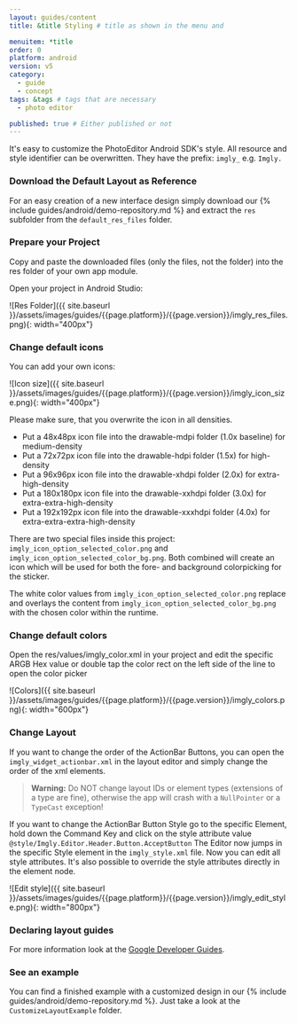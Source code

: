 ```yaml
---
layout: guides/content
title: &title Styling # title as shown in the menu and 

menuitem: *title
order: 0
platform: android
version: v5
category: 
  - guide
  - concept
tags: &tags # tags that are necessary
  - photo editor 

published: true # Either published or not 
---
```



It's easy to customize the PhotoEditor Android SDK's style.
​All resource and style identifier can be overwritten. They have the prefix: `imgly_` e.g. `Imgly.`
​
### Download the Default Layout as Reference
For an easy creation of a new interface design simply download our {% include guides/android/demo-repository.md %} and extract the `res` subfolder from the `default_res_files` folder.

### Prepare your Project
Copy and paste the downloaded files (only the files, not the folder) into the res folder of your own app module.

Open your project in Android Studio:

![Res Folder]({{ site.baseurl }}/assets/images/guides/{{page.platform}}/{{page.version}}/imgly_res_files.png){: width="400px"}

### Change default icons

You can add your own icons:

![Icon size]({{ site.baseurl }}/assets/images/guides/{{page.platform}}/{{page.version}}/imgly_icon_size.png){: width="400px"}

Please make sure, that you overwrite the icon in all densities.

* Put a 48x48px icon file into the drawable-mdpi folder (1.0x baseline) for medium-density
* Put a 72x72px icon file into the drawable-hdpi folder (1.5x) for high-density
* Put a 96x96px icon file into the drawable-xhdpi folder (2.0x) for extra-high-density
* Put a 180x180px icon file into the drawable-xxhdpi folder (3.0x) for extra-extra-high-density
* Put a 192x192px icon file into the drawable-xxxhdpi folder (4.0x) for extra-extra-extra-high-density


There are two special files inside this project: `imgly_icon_option_selected_color.png` and `imgly_icon_option_selected_color_bg.png`.
Both combined will create an icon which will be used for both the fore- and background colorpicking for the sticker.

The white color values from `imgly_icon_option_selected_color.png` replace and overlays the content from `imgly_icon_option_selected_color_bg.png` with the chosen color within the runtime.


### Change default colors

Open the res/values/imgly_color.xml in your project and edit the specific ARGB Hex value or double tap the color rect on the left side of the line to open the color picker

![Colors]({{ site.baseurl }}/assets/images/guides/{{page.platform}}/{{page.version}}/imgly_colors.png){: width="600px"}

### Change Layout

If you want to change the order of the ActionBar Buttons, you can open the `imgly_widget_actionbar.xml` in the layout editor and simply change the order of the xml elements.

> __Warning:__ Do NOT change layout IDs or element types (extensions of a type are fine), otherwise the app will crash with a `NullPointer` or a `TypeCast` exception!

If you want to change the ActionBar Button Style go to the specific Element, hold down the Command Key and click on the style attribute value `@style/Imgly.Editor.Header.Button.AcceptButton`
The Editor now jumps in the specific Style element in the `imgly_style.xml` file.
Now you can edit all style attributes. It's also possible to override the style attributes directly in the element node.

![Edit style]({{ site.baseurl }}/assets/images/guides/{{page.platform}}/{{page.version}}/imgly_edit_style.png){: width="800px"}

### Declaring layout guides

For more information look at the [Google Developer Guides]( http://developer.android.com/guide/topics/ui/declaring-layout.html).

### See an example

You can find a finished example with a customized design in our {% include guides/android/demo-repository.md %}. Just take a look at the `CustomizeLayoutExample` folder.
